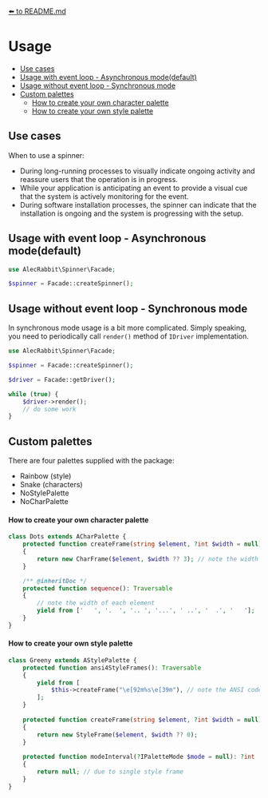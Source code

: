 [⬅️ to README.md](../README.md)
# Usage

* [Use cases](#use-cases)
* [Usage with event loop - Asynchronous mode(default)](#usage-with-event-loop---asynchronous-modedefault)
* [Usage without event loop - Synchronous mode](#usage-without-event-loop---synchronous-mode)
* [Custom palettes](#custom-palettes)
  * [How to create your own character palette](#custom-palettes)
  * [How to create your own style palette](#custom-palettes)

## Use cases

When to use a spinner:

 - During long-running processes to visually indicate ongoing activity and reassure users that the operation is in progress.
 - While your application is anticipating an event to provide a visual cue that the system is actively monitoring for the event.
 - During software installation processes, the spinner can indicate that the installation is ongoing and the system is progressing with the setup.

## Usage with event loop - Asynchronous mode(default)

```php
use AlecRabbit\Spinner\Facade;

$spinner = Facade::createSpinner();
```

## Usage without event loop - Synchronous mode

In synchronous mode usage is a bit more complicated. Simply speaking, you need to periodically call `render()` method of `IDriver` implementation.

```php
use AlecRabbit\Spinner\Facade;

$spinner = Facade::createSpinner();

$driver = Facade::getDriver();

while (true) {
    $driver->render();
    // do some work 
}
```

## Custom palettes

There are four palettes supplied with the package: 
- Rainbow (style)
- Snake (characters)
- NoStylePalette
- NoCharPalette

#### How to create your own character palette

```php
class Dots extends ACharPalette {
    protected function createFrame(string $element, ?int $width = null): ICharFrame
    {
        return new CharFrame($element, $width ?? 3); // note the width is 3
    }

    /** @inheritDoc */
    protected function sequence(): Traversable
    {
        // note the width of each element
        yield from ['   ', '.  ', '.. ', '...', ' ..', '  .', '   ']; 
    }
}
```

#### How to create your own style palette

```php
class Greeny extends AStylePalette {
    protected function ansi4StyleFrames(): Traversable
    {
        yield from [
            $this->createFrame("\e[92m%s\e[39m"), // note the ANSI codes
        ];
    }
    
    protected function createFrame(string $element, ?int $width = null): IStyleFrame
    {
        return new StyleFrame($element, $width ?? 0);
    }
    
    protected function modeInterval(?IPaletteMode $mode = null): ?int
    {
        return null; // due to single style frame
    }
}
```
